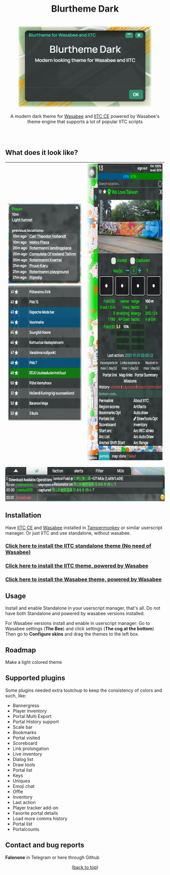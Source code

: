 <div align="center">
<h1 align="center">Blurtheme Dark</h1>
<br />
  <a href="https://github.com/Falenone/Blurtheme">
    <img src="images/theme.png" alt="Dark" width="426" height="261">
  </a>
  
 A modern dark theme for [Wasabee](https://wasabee.rocks) and [IITC CE](https://iitc.app) powered by Wasabee's theme engine that supports a lot of popular IITC scripts
 </div>
<br />
<br />

## What does it look like?

<div align="center">


| <img src="images/tooltip.png" alt="Scores" width="253" height="257"><br><img src="images/table.png" alt="Scores" width="345" height="430">  | <img src="images/sidebar.png" alt="Sidebar" width="353" height="938"> |
| ------------- | ------------- |
<img src="images/chat.png" alt="Chat" width="708" height="108">
</div>


## Installation

Have [IITC CE](https://iitc.app) and [Wasabee](https://wasabee.rocks) installed in [Tampermonkey](https://chrome.google.com/webstore/detail/tampermonkey/dhdgffkkebhmkfjojejmpbldmpobfkfo?hl=en) or similar userscript manager. Or just IITC and use standalone, without wasabee.

[<h3>Click here to install the IITC standalone theme (No need of Wasabee)</h3>](https://github.com/Falenone/Blurtheme/raw/main/blurtheme-dark-iitc-standalone.user.js)

[<h3>Click here to install the IITC theme, powered by Wasabee</h3>](https://github.com/Falenone/Blurtheme/raw/main/blurtheme-dark-iitc-skin.user.js)

[<h3>Click here to install the Wasabee theme, powered by Wasabee</h3>](https://github.com/Falenone/Blurtheme/raw/main/blurtheme-dark-wasabee-skin.user.js)


## Usage
Install and enable Standalone in your userscript manager, that's all. Do not have both Standalone and powered by wasabee versions installed.

For Wasabee versions install and enable in userscript manager:
Go to Wasabee settings (**The Bee**) and click settings (**The cog at the bottom**) Then go to **Configure skins** and drag the themes to the left box.

## Roadmap

Make a light colored theme<br>

## Supported plugins

Some plugins needed extra toutchup to keep the consistency of colors and such, like: <br>

- Bannergress
- Player Inventory
- Portal Multi Export
- Portal History support
- Scale bar
- Bookmarks
- Portal visited
- Scoreboard
- Link prolongation
- Live inventory
- Dialog list
- Draw tools
- Portal list
- Keys
- Uniques
- Emoji chat
- Offle
- Inventory
- Last action
- Player tracker add-on
- Favorite portal details
- Load more comms history
- Portal list
- Portalcounts

## Contact and bug reports

**Falenone** in Telegram or here through Github

<p align="center">(<a href="#top">back to top</a>)</p>
